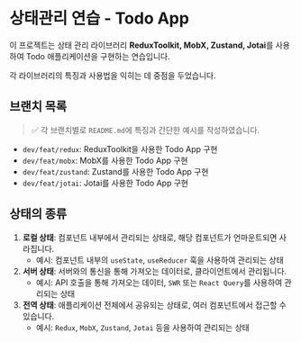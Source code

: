 # 상태관리 연습 - Todo App

이 프로젝트는 상태 관리 라이브러리 **ReduxToolkit, MobX, Zustand, Jotai**를 사용하여 Todo 애플리케이션을 구현하는 연습입니다.

각 라이브러리의 특징과 사용법을 익히는 데 중점을 두었습니다.

## 브랜치 목록

> ✅ 각 브랜치별로 `README.md`에 특징과 간단한 예시를 작성하였습니다.

- `dev/feat/redux`: ReduxToolkit을 사용한 Todo App 구현
- `dev/feat/mobx`: MobX를 사용한 Todo App 구현
- `dev/feat/zustand`: Zustand를 사용한 Todo App 구현
- `dev/feat/jotai`: Jotai를 사용한 Todo App 구현

## 상태의 종류

1. **로컬 상태**: 컴포넌트 내부에서 관리되는 상태로, 해당 컴포넌트가 언마운트되면 사라집니다.
   - 예시: 컴포넌트 내부의 `useState`, `useReducer` 훅을 사용하여 관리되는 상태
2. **서버 상태**: 서버와의 통신을 통해 가져오는 데이터로, 클라이언트에서 관리됩니다.
   - 예시: API 호출을 통해 가져오는 데이터, `SWR` 또는 `React Query`를 사용하여 관리되는 상태
3. **전역 상태**: 애플리케이션 전체에서 공유되는 상태로, 여러 컴포넌트에서 접근할 수 있습니다.
   - 예시: `Redux`, `MobX`, `Zustand`, `Jotai` 등을 사용하여 관리되는 상태
